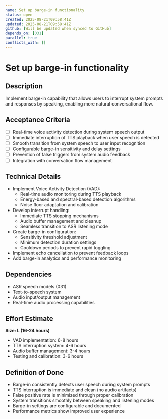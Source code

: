 ```yaml
---
name: Set up barge-in functionality
status: open
created: 2025-08-21T09:58:41Z
updated: 2025-08-21T09:58:41Z
github: [Will be updated when synced to GitHub]
depends_on: [031]
parallel: true
conflicts_with: []
---
```


# Set up barge-in functionality

## Description
Implement barge-in capability that allows users to interrupt system prompts and responses by speaking, enabling more natural conversational flow.

## Acceptance Criteria
- [ ] Real-time voice activity detection during system speech output
- [ ] Immediate interruption of TTS playback when user speech is detected
- [ ] Smooth transition from system speech to user input recognition
- [ ] Configurable barge-in sensitivity and delay settings
- [ ] Prevention of false triggers from system audio feedback
- [ ] Integration with conversation flow management

## Technical Details
- Implement Voice Activity Detection (VAD):
  - Real-time audio monitoring during TTS playback
  - Energy-based and spectral-based detection algorithms
  - Noise floor adaptation and calibration
- Develop interrupt handling:
  - Immediate TTS stopping mechanisms
  - Audio buffer management and cleanup
  - Seamless transition to ASR listening mode
- Create barge-in configuration:
  - Sensitivity threshold adjustment
  - Minimum detection duration settings
  - Cooldown periods to prevent rapid toggling
- Implement echo cancellation to prevent feedback loops
- Add barge-in analytics and performance monitoring

## Dependencies
- ASR speech models (031)
- Text-to-speech system
- Audio input/output management
- Real-time audio processing capabilities

## Effort Estimate
**Size: L (16-24 hours)**
- VAD implementation: 6-8 hours
- TTS interruption system: 4-6 hours
- Audio buffer management: 3-4 hours
- Testing and calibration: 3-6 hours

## Definition of Done
- Barge-in consistently detects user speech during system prompts
- TTS interruption is immediate and clean (no audio artifacts)
- False positive rate is minimized through proper calibration
- System transitions smoothly between speaking and listening modes
- Barge-in settings are configurable and documented
- Performance metrics show improved user experience